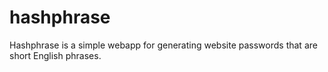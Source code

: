 hashphrase
==========

Hashphrase is a simple webapp for generating website passwords that are
short English phrases.
